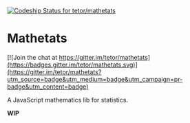 [ ![Codeship Status for tetor/mathetats](https://codeship.com/projects/98e554f0-f69b-0133-f6b6-5e1b5517d789/status?branch=master)](https://codeship.com/projects/150621)

# Mathetats

[![Join the chat at https://gitter.im/tetor/mathetats](https://badges.gitter.im/tetor/mathetats.svg)](https://gitter.im/tetor/mathetats?utm_source=badge&utm_medium=badge&utm_campaign=pr-badge&utm_content=badge)

A JavaScript mathematics lib for statistics.

**WIP**
